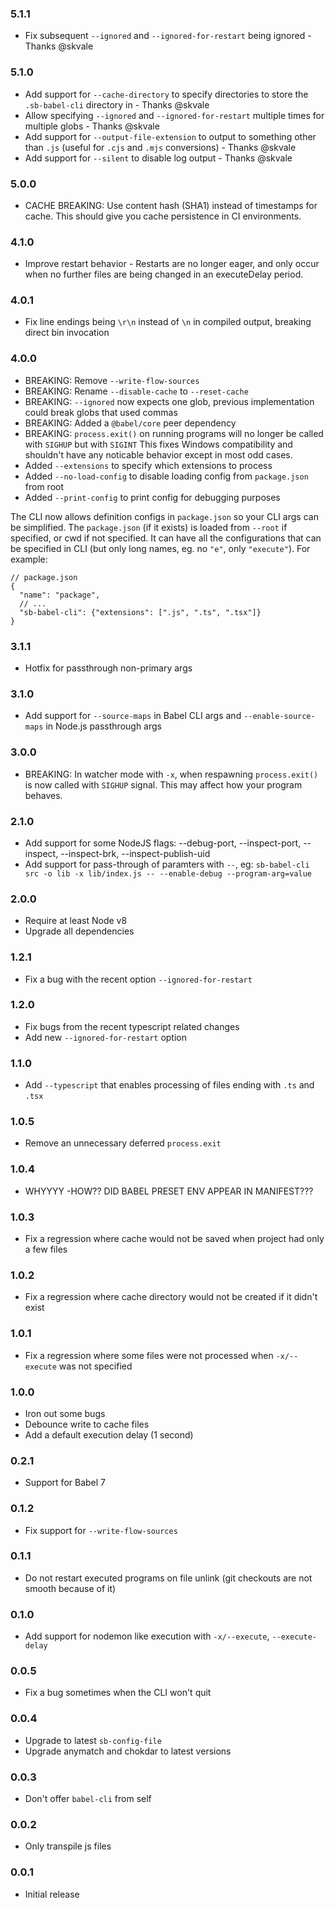 ### 5.1.1

- Fix subsequent `--ignored` and `--ignored-for-restart` being ignored - Thanks @skvale

### 5.1.0

- Add support for `--cache-directory` to specify directories to store the `.sb-babel-cli` directory in - Thanks @skvale
- Allow specifying `--ignored` and `--ignored-for-restart` multiple times for multiple globs - Thanks @skvale
- Add support for `--output-file-extension` to output to something other than `.js` (useful for `.cjs` and `.mjs` conversions) - Thanks @skvale
- Add support for `--silent` to disable log output - Thanks @skvale

### 5.0.0

- CACHE BREAKING: Use content hash (SHA1) instead of timestamps for cache. This should give you cache persistence in CI environments.

### 4.1.0

- Improve restart behavior - Restarts are no longer eager, and only occur when no further files are being changed
  in an executeDelay period.

### 4.0.1

- Fix line endings being `\r\n` instead of `\n` in compiled output, breaking direct bin invocation

### 4.0.0

- BREAKING: Remove `--write-flow-sources`
- BREAKING: Rename `--disable-cache` to `--reset-cache`
- BREAKING: `--ignored` now expects one glob, previous implementation could break globs that used commas
- BREAKING: Added a `@babel/core` peer dependency
- BREAKING: `process.exit()` on running programs will no longer be called with `SIGHUP` but with `SIGINT`
  This fixes Windows compatibility and shouldn't have any noticable behavior except in most odd cases.
- Added `--extensions` to specify which extensions to process
- Added `--no-load-config` to disable loading config from `package.json` from root
- Added `--print-config` to print config for debugging purposes

The CLI now allows definition configs in `package.json` so your CLI args can be simplified. The `package.json`
(if it exists) is loaded from `--root` if specified, or cwd if not specified. It can have all the configurations
that can be specified in CLI (but only long names, eg. no `"e"`, only `"execute"`). For example:

```json5
// package.json
{
  "name": "package",
  // ...
  "sb-babel-cli": {"extensions": [".js", ".ts", ".tsx"]}
}
```

### 3.1.1

- Hotfix for passthrough non-primary args

### 3.1.0

- Add support for `--source-maps` in Babel CLI args and `--enable-source-maps` in Node.js passthrough args

### 3.0.0

- BREAKING: In watcher mode with `-x`, when respawning `process.exit()` is now called with `SIGHUP` signal.
This may affect how your program behaves.

### 2.1.0

- Add support for some NodeJS flags: --debug-port, --inspect-port, --inspect, --inspect-brk, --inspect-publish-uid
- Add support for pass-through of paramters with `--`, eg: `sb-babel-cli src -o lib -x lib/index.js -- --enable-debug --program-arg=value`

### 2.0.0

- Require at least Node v8
- Upgrade all dependencies

### 1.2.1

- Fix a bug with the recent option `--ignored-for-restart`

### 1.2.0

- Fix bugs from the recent typescript related changes
- Add new `--ignored-for-restart` option

### 1.1.0

- Add `--typescript` that enables processing of files ending with `.ts` and `.tsx`

### 1.0.5

- Remove an unnecessary deferred `process.exit`

### 1.0.4

- WHYYYY -HOW?? DID BABEL PRESET ENV APPEAR IN MANIFEST???

### 1.0.3

- Fix a regression where cache would not be saved when project had only a few files

### 1.0.2

- Fix a regression where cache directory would not be created if it didn't exist

### 1.0.1

- Fix a regression where some files were not processed when `-x/--execute` was not specified

### 1.0.0

- Iron out some bugs
- Debounce write to cache files
- Add a default execution delay (1 second)

### 0.2.1

- Support for Babel 7

### 0.1.2

- Fix support for `--write-flow-sources`

### 0.1.1

- Do not restart executed programs on file unlink (git checkouts are not smooth because of it)

### 0.1.0

- Add support for nodemon like execution with `-x/--execute`, `--execute-delay`

### 0.0.5

- Fix a bug sometimes when the CLI won't quit

### 0.0.4

- Upgrade to latest `sb-config-file`
- Upgrade anymatch and chokdar to latest versions

### 0.0.3

- Don't offer `babel-cli` from self

### 0.0.2

- Only transpile js files

### 0.0.1

- Initial release
